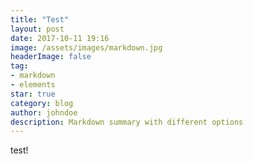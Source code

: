 ```yaml
---
title: "Test"
layout: post
date: 2017-10-11 19:16
image: /assets/images/markdown.jpg
headerImage: false
tag:
- markdown
- elements
star: true
category: blog
author: johndoe
description: Markdown summary with different options
---
```


test!
